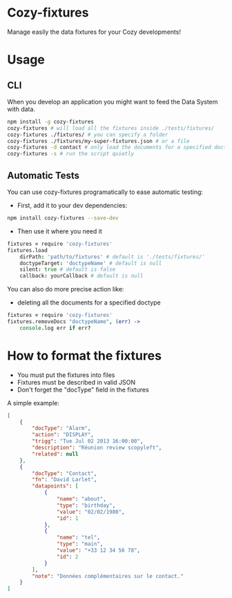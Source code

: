 # Cozy-fixtures
Manage easily the data fixtures for your Cozy developments!

# Usage

## CLI
When you develop an application you might want to feed the Data System with data.

```bash
npm install -g cozy-fixtures
cozy-fixtures # will load all the fixtures inside ./tests/fixtures/
cozy-fixtures ./fixtures/ # you can specify a folder
cozy-fixtures ./fixtures/my-super-fixtures.json # or a file
cozy-fixtures -d contact # only load the documents for a specified doctype
cozy-fixtures -s # run the script quietly
```

## Automatic Tests
You can use cozy-fixtures programatically to ease automatic testing:

* First, add it to your dev dependencies:
```bash
npm install cozy-fixtures --save-dev
```
* Then use it where you need it
```coffeescript
fixtures = require 'cozy-fixtures'
fixtures.load
    dirPath: 'path/to/fixtures' # default is './tests/fixtures/'
    doctypeTarget: 'doctypeName' # default is null
    silent: true # default is false
    callback: yourCallback # default is null
```

You can also do more precise action like:

* deleting all the documents for a specified doctype
```coffeescript
fixtures = require 'cozy-fixtures'
fixtures.removeDocs "doctypeName", (err) ->
    console.log err if err?
```

# How to format the fixtures
* You must put the fixtures into files
* Fixtures must be described in valid JSON
* Don't forget the "docType" field in the fixtures

A simple example:
```json
[
    {
        "docType": "Alarm",
        "action": "DISPLAY",
        "trigg": "Tue Jul 02 2013 16:00:00",
        "description": "Réunion review scopyleft",
        "related": null
    },
    {
        "docType": "Contact",
        "fn": "David Larlet",
        "datapoints": [
            {
                "name": "about",
                "type": "birthday",
                "value": "02/02/1980",
                "id": 1
            },
            {
                "name": "tel",
                "type": "main",
                "value": "+33 12 34 56 78",
                "id": 2
            }
        ],
        "note": "Données complémentaires sur le contact."
    }
]
```
